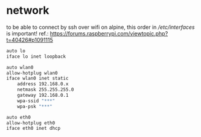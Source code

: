 # network

to be able to connect by ssh over wifi on alpine, this order in _/etc/interfaces_ is important!
ref.: <https://forums.raspberrypi.com/viewtopic.php?t=40426#p1091115>

```bash
auto lo
iface lo inet loopback

auto wlan0
allow-hotplug wlan0
iface wlan0 inet static
    address 192.168.0.x
    netmask 255.255.255.0
    gateway 192.168.0.1
    wpa-ssid "***"
    wpa-psk "***"

auto eth0
allow-hotplug eth0
iface eth0 inet dhcp
```
